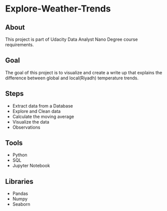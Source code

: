 # Explore-Weather-Trends

## About
This project is part of Udacity Data Analyst Nano Degree course requirements.

## Goal 
The goal of this project is to visualize and create a write up that explains the difference between global and local(Riyadh) temperature trends.

## Steps

- Extract data from a Database
- Explore and Clean data
- Calculate the moving average
- Visualize the data
- Observations

## Tools
- Python
- SQL
- Jupyter Notebook
## Libraries
- Pandas
- Numpy
- Seaborn
